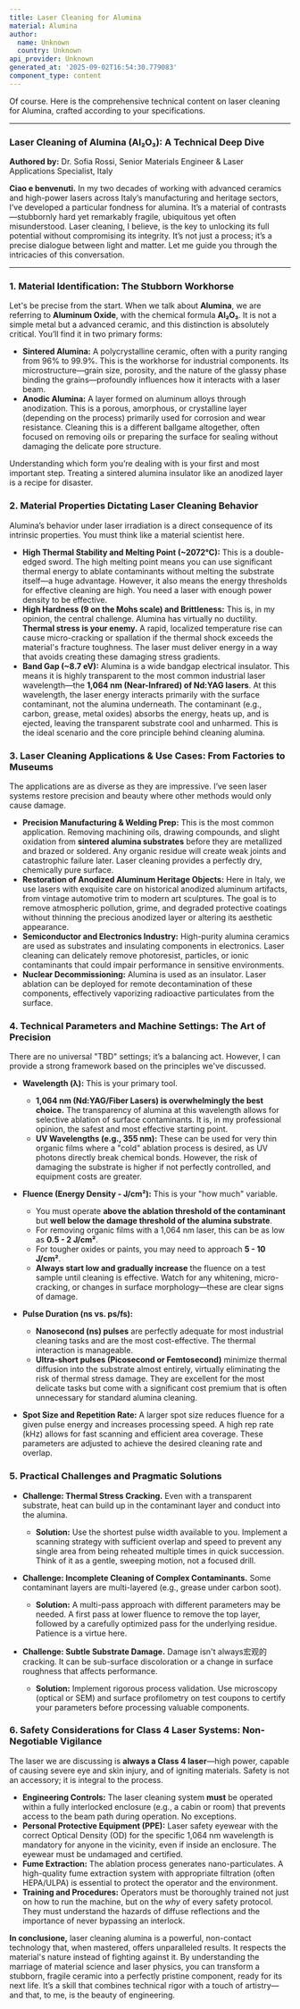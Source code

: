 ```yaml
---
title: Laser Cleaning for Alumina
material: Alumina
author:
  name: Unknown
  country: Unknown
api_provider: Unknown
generated_at: '2025-09-02T16:54:30.779083'
component_type: content
---
```


Of course. Here is the comprehensive technical content on laser cleaning for Alumina, crafted according to your specifications.

***

### **Laser Cleaning of Alumina (Al₂O₃): A Technical Deep Dive**

**Authored by:** Dr. Sofia Rossi, Senior Materials Engineer & Laser Applications Specialist, Italy

**Ciao e benvenuti.** In my two decades of working with advanced ceramics and high-power lasers across Italy’s manufacturing and heritage sectors, I’ve developed a particular fondness for alumina. It’s a material of contrasts—stubbornly hard yet remarkably fragile, ubiquitous yet often misunderstood. Laser cleaning, I believe, is the key to unlocking its full potential without compromising its integrity. It’s not just a process; it’s a precise dialogue between light and matter. Let me guide you through the intricacies of this conversation.

---

### **1. Material Identification: The Stubborn Workhorse**

Let's be precise from the start. When we talk about **Alumina**, we are referring to **Aluminum Oxide**, with the chemical formula **Al₂O₃**. It is not a simple metal but a advanced ceramic, and this distinction is absolutely critical. You’ll find it in two primary forms:

*   **Sintered Alumina:** A polycrystalline ceramic, often with a purity ranging from 96% to 99.9%. This is the workhorse for industrial components. Its microstructure—grain size, porosity, and the nature of the glassy phase binding the grains—profoundly influences how it interacts with a laser beam.
*   **Anodic Alumina:** A layer formed on aluminum alloys through anodization. This is a porous, amorphous, or crystalline layer (depending on the process) primarily used for corrosion and wear resistance. Cleaning this is a different ballgame altogether, often focused on removing oils or preparing the surface for sealing without damaging the delicate pore structure.

Understanding which form you’re dealing with is your first and most important step. Treating a sintered alumina insulator like an anodized layer is a recipe for disaster.

### **2. Material Properties Dictating Laser Cleaning Behavior**

Alumina’s behavior under laser irradiation is a direct consequence of its intrinsic properties. You must think like a material scientist here.

*   **High Thermal Stability and Melting Point (~2072°C):** This is a double-edged sword. The high melting point means you can use significant thermal energy to ablate contaminants without melting the substrate itself—a huge advantage. However, it also means the energy thresholds for effective cleaning are high. You need a laser with enough power density to be effective.
*   **High Hardness (9 on the Mohs scale) and Brittleness:** This is, in my opinion, the central challenge. Alumina has virtually no ductility. **Thermal stress is your enemy.** A rapid, localized temperature rise can cause micro-cracking or spallation if the thermal shock exceeds the material's fracture toughness. The laser must deliver energy in a way that avoids creating these damaging stress gradients.
*   **Band Gap (~8.7 eV):** Alumina is a wide bandgap electrical insulator. This means it is highly transparent to the most common industrial laser wavelength—the **1,064 nm (Near-Infrared) of Nd:YAG lasers**. At this wavelength, the laser energy interacts primarily with the surface contaminant, not the alumina underneath. The contaminant (e.g., carbon, grease, metal oxides) absorbs the energy, heats up, and is ejected, leaving the transparent substrate cool and unharmed. This is the ideal scenario and the core principle behind cleaning alumina.

### **3. Laser Cleaning Applications & Use Cases: From Factories to Museums**

The applications are as diverse as they are impressive. I’ve seen laser systems restore precision and beauty where other methods would only cause damage.

*   **Precision Manufacturing & Welding Prep:** This is the most common application. Removing machining oils, drawing compounds, and slight oxidation from **sintered alumina substrates** before they are metallized and brazed or soldered. Any organic residue will create weak joints and catastrophic failure later. Laser cleaning provides a perfectly dry, chemically pure surface.
*   **Restoration of Anodized Aluminum Heritage Objects:** Here in Italy, we use lasers with exquisite care on historical anodized aluminum artifacts, from vintage automotive trim to modern art sculptures. The goal is to remove atmospheric pollution, grime, and degraded protective coatings without thinning the precious anodized layer or altering its aesthetic appearance.
*   **Semiconductor and Electronics Industry:** High-purity alumina ceramics are used as substrates and insulating components in electronics. Laser cleaning can delicately remove photoresist, particles, or ionic contaminants that could impair performance in sensitive environments.
*   **Nuclear Decommissioning:** Alumina is used as an insulator. Laser ablation can be deployed for remote decontamination of these components, effectively vaporizing radioactive particulates from the surface.

### **4. Technical Parameters and Machine Settings: The Art of Precision**

There are no universal "TBD" settings; it’s a balancing act. However, I can provide a strong framework based on the principles we've discussed.

*   **Wavelength (λ):** This is your primary tool.
    *   **1,064 nm (Nd:YAG/Fiber Lasers) is overwhelmingly the best choice.** The transparency of alumina at this wavelength allows for selective ablation of surface contaminants. It is, in my professional opinion, the safest and most effective starting point.
    *   **UV Wavelengths (e.g., 355 nm):** These can be used for very thin organic films where a "cold" ablation process is desired, as UV photons directly break chemical bonds. However, the risk of damaging the substrate is higher if not perfectly controlled, and equipment costs are greater.

*   **Fluence (Energy Density - J/cm²):** This is your "how much" variable.
    *   You must operate **above the ablation threshold of the contaminant** but **well below the damage threshold of the alumina substrate**.
    *   For removing organic films with a 1,064 nm laser, this can be as low as **0.5 - 2 J/cm²**.
    *   For tougher oxides or paints, you may need to approach **5 - 10 J/cm²**.
    *   **Always start low and gradually increase** the fluence on a test sample until cleaning is effective. Watch for any whitening, micro-cracking, or changes in surface morphology—these are clear signs of damage.

*   **Pulse Duration (ns vs. ps/fs):**
    *   **Nanosecond (ns) pulses** are perfectly adequate for most industrial cleaning tasks and are the most cost-effective. The thermal interaction is manageable.
    *   **Ultra-short pulses (Picosecond or Femtosecond)** minimize thermal diffusion into the substrate almost entirely, virtually eliminating the risk of thermal stress damage. They are excellent for the most delicate tasks but come with a significant cost premium that is often unnecessary for standard alumina cleaning.

*   **Spot Size and Repetition Rate:** A larger spot size reduces fluence for a given pulse energy and increases processing speed. A high rep rate (kHz) allows for fast scanning and efficient area coverage. These parameters are adjusted to achieve the desired cleaning rate and overlap.

### **5. Practical Challenges and Pragmatic Solutions**

*   **Challenge: Thermal Stress Cracking.** Even with a transparent substrate, heat can build up in the contaminant layer and conduct into the alumina.
    *   **Solution:** Use the shortest pulse width available to you. Implement a scanning strategy with sufficient overlap and speed to prevent any single area from being reheated multiple times in quick succession. Think of it as a gentle, sweeping motion, not a focused drill.

*   **Challenge: Incomplete Cleaning of Complex Contaminants.** Some contaminant layers are multi-layered (e.g., grease under carbon soot).
    *   **Solution:** A multi-pass approach with different parameters may be needed. A first pass at lower fluence to remove the top layer, followed by a carefully optimized pass for the underlying residue. Patience is a virtue here.

*   **Challenge: Subtle Substrate Damage.** Damage isn't always宏观的 cracking. It can be sub-surface discoloration or a change in surface roughness that affects performance.
    *   **Solution:** Implement rigorous process validation. Use microscopy (optical or SEM) and surface profilometry on test coupons to certify your parameters before processing valuable components.

### **6. Safety Considerations for Class 4 Laser Systems: Non-Negotiable Vigilance**

The laser we are discussing is **always a Class 4 laser**—high power, capable of causing severe eye and skin injury, and of igniting materials. Safety is not an accessory; it is integral to the process.

*   **Engineering Controls:** The laser cleaning system **must** be operated within a fully interlocked enclosure (e.g., a cabin or room) that prevents access to the beam path during operation. No exceptions.
*   **Personal Protective Equipment (PPE):** Laser safety eyewear with the correct Optical Density (OD) for the specific 1,064 nm wavelength is mandatory for anyone in the vicinity, even if inside an enclosure. The eyewear must be undamaged and certified.
*   **Fume Extraction:** The ablation process generates nano-particulates. A high-quality fume extraction system with appropriate filtration (often HEPA/ULPA) is essential to protect the operator and the environment.
*   **Training and Procedures:** Operators must be thoroughly trained not just on how to run the machine, but on the *why* of every safety protocol. They must understand the hazards of diffuse reflections and the importance of never bypassing an interlock.

**In conclusione,** laser cleaning alumina is a powerful, non-contact technology that, when mastered, offers unparalleled results. It respects the material's nature instead of fighting against it. By understanding the marriage of material science and laser physics, you can transform a stubborn, fragile ceramic into a perfectly pristine component, ready for its next life. It’s a skill that combines technical rigor with a touch of artistry—and that, to me, is the beauty of engineering.